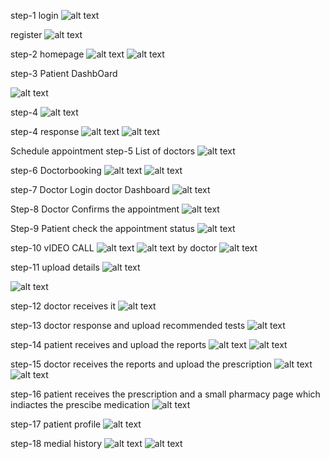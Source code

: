 <!-- This is a [Next.js](https://nextjs.org) project bootstrapped with [`create-next-app`](https://nextjs.org/docs/app/api-reference/cli/create-next-app).

## Getting Started

First, run the development server:

```bash
npm run dev
# or
yarn dev
# or
pnpm dev
# or
bun dev
```

Open [http://localhost:3000](http://localhost:3000) with your browser to see the result.

You can start editing the page by modifying `app/page.tsx`. The page auto-updates as you edit the file.

This project uses [`next/font`](https://nextjs.org/docs/app/building-your-application/optimizing/fonts) to automatically optimize and load [Geist](https://vercel.com/font), a new font family for Vercel.

## Learn More

To learn more about Next.js, take a look at the following resources:

- [Next.js Documentation](https://nextjs.org/docs) - learn about Next.js features and API.
- [Learn Next.js](https://nextjs.org/learn) - an interactive Next.js tutorial.

You can check out [the Next.js GitHub repository](https://github.com/vercel/next.js) - your feedback and contributions are welcome!

## Deploy on Vercel

The easiest way to deploy your Next.js app is to use the [Vercel Platform](https://vercel.com/new?utm_medium=default-template&filter=next.js&utm_source=create-next-app&utm_campaign=create-next-app-readme) from the creators of Next.js.

Check out our [Next.js deployment documentation](https://nextjs.org/docs/app/building-your-application/deploying) for more details. -->
step-1
login
![alt text](image-2.png)

register
![alt text](image-3.png)

step-2
homepage
![alt text](image-4.png)
![alt text](image-5.png)

step-3
Patient DashbOard



![alt text](image-6.png)

step-4
![alt text](image-9.png)

step-4 response
![alt text](image-10.png)
![alt text](image-11.png)


Schedule appointment
step-5 List of doctors
![alt text](image-7.png)


step-6 Doctorbooking
![alt text](image-8.png)
![alt text](image-12.png)

step-7 Doctor Login
doctor Dashboard
![alt text](image-13.png)

Step-8 Doctor Confirms the appointment
![alt text](image-14.png)

Step-9 Patient check the appointment status 
![alt text](image-15.png)

step-10 vIDEO CALL
![alt text](image-16.png)
![alt text](image-17.png)
by doctor
![alt text](image-25.png)

step-11 upload details
![alt text](image-18.png)

![alt text](image-19.png)

step-12 doctor receives it 
![alt text](image-20.png)

step-13 doctor response and upload recommended tests
![alt text](image-21.png)

step-14 patient receives and upload the reports 
![alt text](image-22.png)
![alt text](image-23.png)

step-15 doctor receives the reports and upload the prescription
![alt text](image-24.png)
![alt text](image-26.png)

step-16 patient receives the prescription and a small pharmacy page which indiactes the prescibe medication
![alt text](image-27.png)

step-17 patient profile
![alt text](image-28.png)

step-18 medial history
![alt text](image-29.png)
![alt text](image-30.png)
